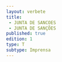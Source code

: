 ```yaml
---
layout: verbete
title:
 - JUNTA DE SANCOES
 - JUNTA DE SANÇÕES
published: true
edition: 1  
type: T
subtype: Imprensa
---
```


